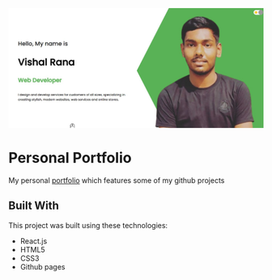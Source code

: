 <img src="img/../src/img/about.jpg"><img/>
# Personal Portfolio

My personal <a href="https://realvishalrana.github.io/react-portfolio/">portfolio</a> which features some of my github projects<br/>

## Built With

This project was built using these technologies:

- React.js
- HTML5
- CSS3
- Github pages